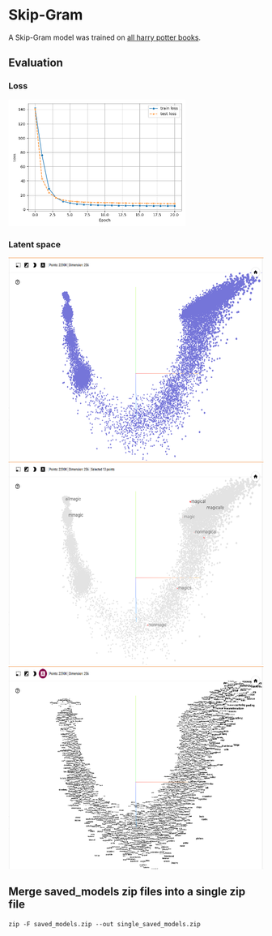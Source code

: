 # Skip-Gram

A Skip-Gram model was trained on [all harry potter books](https://www.kaggle.com/datasets/moxxis/harry-potter-lstm).


## Evaluation

### Loss

<img src="./plots/Loss.png" width="350" height="250">

### Latent space

<img src="./media/PointsOnly.png" width="600" height="400">

<img src="./media/Words.png" width="600" height="400">

<img src="./media/Magic.png" width="600" height="400">

## Merge saved_models zip files into a single zip file

```
zip -F saved_models.zip --out single_saved_models.zip
```